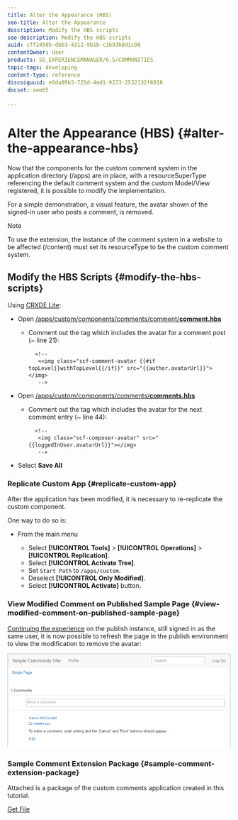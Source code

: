 ```yaml
---
title: Alter the Appearance (HBS)
seo-title: Alter the Appearance
description: Modify the HBS scripts
seo-description: Modify the HBS scripts
uuid: cff24505-dbb3-4312-9b1b-c1693b8d1c98
contentOwner: User
products: SG_EXPERIENCEMANAGER/6.5/COMMUNITIES
topic-tags: developing
content-type: reference
discoiquuid: e0da09b3-725d-4ed1-9273-2532132f6918
docset: aem65

---
```


# Alter the Appearance (HBS) {#alter-the-appearance-hbs}

Now that the components for the custom comment system in the application directory (/apps) are in place, with a resourceSuperType referencing the default comment system and the custom Model/View registered, it is possible to modify the implementation.

For a simple demonstration, a visual feature, the avatar shown of the signed-in user who posts a comment, is removed.

>[!NOTE]
 >
 >To use the extension, the instance of the comment system in a website to be affected (/content) must set its resourceType to be the custom comment system.
 >

## Modify the HBS Scripts {#modify-the-hbs-scripts}

Using [CRXDE Lite](/help/sites-developing/developing-with-crxde-lite.md):

* Open [/apps/custom/components/comments/comment/**comment.hbs**](https://localhost:4502/crx/de/index.jsp#/apps/custom/components/comments/comment/comment.hbs)

  * Comment out the tag which includes the avatar for a comment post (~ line 21):

    ```
      <!--
       <<img class="scf-comment-avatar {{#if topLevel}}withTopLevel{{/if}}" src="{{author.avatarUrl}}"></img>
       -->
    ```

* Open [/apps/custom/components/comments/**comments.hbs**](https://localhost:4502/crx/de/index.jsp#/apps/custom/components/comments/comments.hbs)

  * Comment out the tag which includes the avatar for the next comment entry (~ line 44):

    ```
      <!--
       <img class="scf-composer-avatar" src="{{loggedInUser.avatarUrl}}"></img>
       -->
    ```

* Select **Save All**

### Replicate Custom App {#replicate-custom-app}

After the application has been modified, it is necessary to re-replicate the custom component.

One way to do so is:

* From the main menu

  * Select **[!UICONTROL Tools]** > **[!UICONTROL Operations]** > **[!UICONTROL Replication]**.
  * Select **[!UICONTROL Activate Tree]**.
  * Set `Start Path` to `/apps/custom`.
  * Deselect **[!UICONTROL Only Modified]**.
  * Select **[!UICONTROL Activate]** button.

### View Modified Comment on Published Sample Page {#view-modified-comment-on-published-sample-page}

[Continuing the experience](/help/communities/extend-sample-page.md#publish-sample-page) on the publish instance, still signed in as the same user, it is now possible to refresh the page in the publish environment to view the modification to remove the avatar:

![view-modified-content](assets/view-modified-content.png)

### Sample Comment Extension Package {#sample-comment-extension-package}

Attached is a package of the custom comments application created in this tutorial.

[Get File](assets/sample-comment-extension-6-1-fp3.zip)
